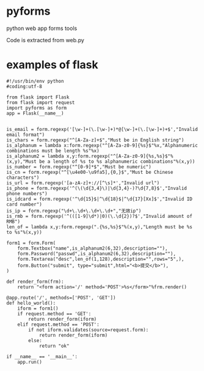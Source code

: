 pyforms
=======

python web app forms tools

Code is extracted  from web.py

examples of flask 
=================

    #!/usr/bin/env python
    #coding:utf-8

    from flask import Flask
    from flask import request
    import pyforms as form
    app = Flask(__name__)


    is_email = form.regexp('[\w-]+(\.[\w-]+)*@[\w-]+(\.[\w-]+)+$',"Invalid email format")
    is_chars = form.regexp("^[A-Za-z]+$","Must be in English string")
    is_alphanum = lambda x:form.regexp("^[A-Za-z0-9]{%s}$"%x,"Alphanumeric combinations must be length %s"%x)
    is_alphanum2 = lambda x,y:form.regexp("^[A-Za-z0-9]{%s,%s}$"%(x,y),"Must be a length of %s to %s alphanumeric combinations"%(x,y))
    is_number = form.regexp("^[0-9]*$","Must be numeric")
    is_cn = form.regexp("^[\u4e00-\u9fa5],{0,}$","Must be Chinese characters")
    is_url = form.regexp('[a-zA-z]+://[^\s]*',"Invalid url")
    is_phone = form.regexp('^(\(\d{3,4}\)|\d{3,4}-)?\d{7,8}$',"Invalid phone numbers")
    is_idcard = form.regexp('^\d{15}$|^\d{18}$|^\d{17}[Xx]$',"Invalid ID card number")
    is_ip = form.regexp("\d+\.\d+\.\d+\.\d+","无效ip")
    is_rmb = form.regexp('^(([1-9]\d*)|0)(\.\d{2})?$',"Invalid amount of RMB")
    len_of = lambda x,y:form.regexp(".{%s,%s}$"%(x,y),"Length must be %s to %s"%(x,y))

    form1 = form.Form(
        form.Textbox("name",is_alphanum2(6,32),description=""),
        form.Password("passwd",is_alphanum2(6,32),description=""),
        form.Textarea("desc",len_of(1,128),description="",rows="5",),
        form.Button("submit", type="submit",html="<b>提交</b>"),
    )

    def render_form(frm):
        return "<form action='/' method='POST'>%s</form>"%frm.render()

    @app.route('/', methods=['POST', 'GET'])
    def hello_world():
        iform = form1()
        if request.method == 'GET':
            return render_form(iform)
        elif request.method == 'POST':
            if not iform.validates(source=request.form): 
                return render_form(iform)
            else:
                return "ok"  

    if __name__ == '__main__':
        app.run()
